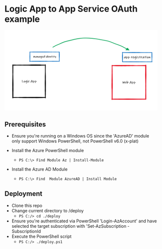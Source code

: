 # Logic App to App Service OAuth example
![Solution Diagram](https://github.com/cbellee/logic-app-app-srv-api-oauth/blob/main/images/solution.png)

## Prerequisites
- Ensure you're running on a Windows OS since the 'AzureAD' module only support Windows PowerShell, not PowerShell v6.0 (x-plat) 

- Install the Azure PowerShell module
  - `PS C:\> Find Module Az | Install-Module`
- Install the Azure AD Module
  - `PS C:\> Find  Module AzureAD | Install Module`

## Deployment
- Clone this repo
- Change current directory to /deploy
  - `PS C:/> cd ./deploy` 
- Ensure you're authenticated via PowerShell 'Login-AzAccount' and have selected the target subscription with 'Set-AzSubscription -SubscriptionId <subscriptionId>
- Execute the PowerShell script
  - `PS C:/> ./deploy.ps1`
